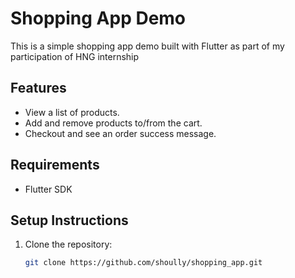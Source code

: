 # Shopping App Demo

This is a simple shopping app demo built with Flutter as part of my participation of HNG internship  

## Features
- View a list of products.
- Add and remove products to/from the cart.
- Checkout and see an order success message.

## Requirements
- Flutter SDK

## Setup Instructions
1. Clone the repository:
   ```bash
   git clone https://github.com/shoully/shopping_app.git